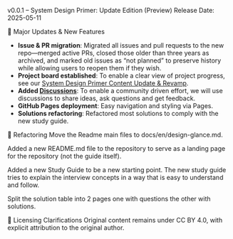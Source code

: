 v0.0.1 – System Design Primer: Update Edition (Preview)
Release Date: 2025-05-11

🚀 Major Updates & New Features

- **Issue & PR migration**: Migrated all issues and pull requests to the new repo—merged active PRs, closed those older than three years as archived, and marked old issues as “not planned” to preserve history while allowing users to reopen them if they wish.
- **Project board established**: To enable a clear view of project progress, see our [System Design Primer Content Update & Revamp](https://github.com/users/ido777/projects/1/views/1).
- **Added [Discussions](https://github.com/ido777/system-design-primer-update/discussions)**: To enable a community driven effort, we will use discussions to share ideas, ask questions and get feedback.
- **GitHub Pages deployment**: Easy navigation and styling via Pages.
- **Solutions refactoring**: Refactored most solutions to comply with the new study guide.


🔧 Refactoring
Move the Readme main files to docs/en/design-glance.md.

Added a new README.md file to the repository to serve as a landing page for the repository (not the guide itself).

Added a new Study Guide to be a new starting point. 
The new study guide tries to explain the interview concepts in a way that is easy to understand and follow.

Split the solution table into 2 pages one with questions the other with solutions.

📑 Licensing Clarifications
Original content remains under CC BY 4.0, with explicit attribution to the original author.
